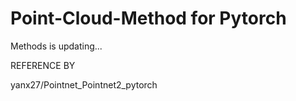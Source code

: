 # Point-Cloud-Method for Pytorch 
Methods is updating...

REFERENCE BY

yanx27/Pointnet_Pointnet2_pytorch
